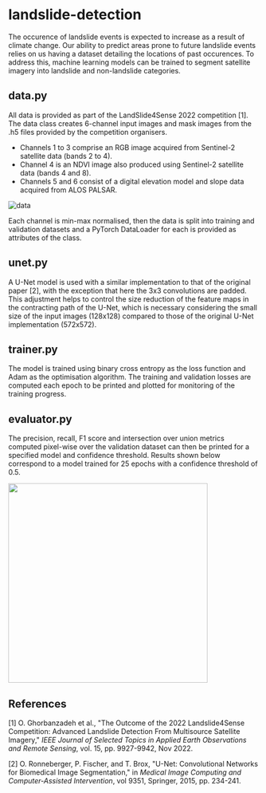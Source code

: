 # landslide-detection

The occurence of landslide events is expected to increase as a result of climate change. Our ability to predict areas prone to future landslide events relies on us having a dataset detailing the locations of past occurences. To address this, machine learning models can be trained to segment satellite imagery into landslide and non-landslide categories.

## data.py
All data is provided as part of the LandSlide4Sense 2022 competition [1]. The data class creates 6-channel input images and mask images from the .h5 files provided by the competition organisers. 
- Channels 1 to 3 comprise an RGB image acquired from Sentinel-2 satellite data (bands 2 to 4).
- Channel 4 is an NDVI image also produced using Sentinel-2 satellite data (bands 4 and 8).
- Channels 5 and 6 consist of a digital elevation model and slope data acquired from ALOS PALSAR.
  
![data](https://github.com/user-attachments/assets/09c5daba-cd62-4dbf-af1f-895445c60e9d)

Each channel is min-max normalised, then the data is split into training and validation datasets and a PyTorch DataLoader for each is provided as attributes of the class.

## unet.py
A U-Net model is used with a similar implementation to that of the original paper [2], with the exception that here the 3x3 convolutions are padded. This adjustment helps to control the size reduction of the feature maps in the contracting path of the U-Net, which is necessary considering the small size of the input images (128x128) compared to those of the original U-Net implementation (572x572).

## trainer.py
The model is trained using binary cross entropy as the loss function and Adam as the optimisation algorithm. The training and validation losses are computed each epoch to be printed and plotted for monitoring of the training progress.

## evaluator.py
The precision, recall, F1 score and intersection over union metrics computed pixel-wise over the validation dataset can then be printed for a specified model and confidence threshold. Results shown below correspond to a model trained for 25 epochs with a confidence threshold of 0.5.

<img src="https://github.com/user-attachments/assets/4702af68-558f-4d72-97e9-023cbbca793e" width="400"/>

## References

[1] O. Ghorbanzadeh et al., "The Outcome of the 2022 Landslide4Sense Competition: Advanced Landslide Detection From Multisource Satellite Imagery," *IEEE Journal of Selected Topics in Applied Earth Observations and Remote Sensing*, vol. 15, pp. 9927-9942, Nov 2022.

[2] O. Ronneberger, P. Fischer, and T. Brox, "U-Net: Convolutional Networks for Biomedical Image Segmentation," in *Medical Image Computing and Computer-Assisted Intervention*, vol 9351, Springer, 2015, pp. 234-241.

